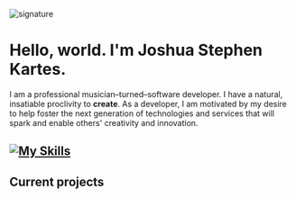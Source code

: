 ![signature](https://github.com/jskartes/jskartes/assets/27040308/75a8e117-9142-4b89-af93-ec46eadcfa30)
# Hello, world. I'm Joshua Stephen Kartes.
I am a professional musician–turned–software developer. I have a natural, insatiable proclivity to **create**. As a developer, I am motivated by my desire to help foster the next generation of technologies and services that will spark and enable others' creativity and innovation.

[![My Skills](https://skillicons.dev/icons?i=html,css,sass,js,py,swift,nodejs,express,react,django,mongodb,postgres,git)](https://skillicons.dev)
---
## Current projects
